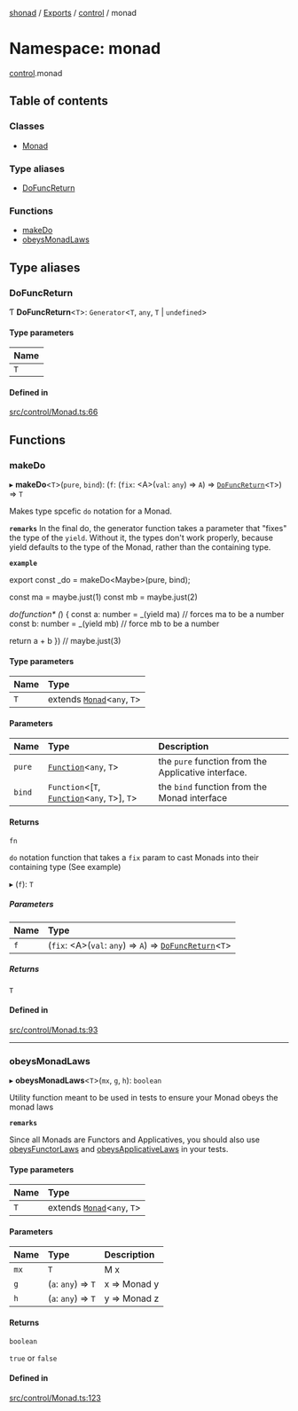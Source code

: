 [shonad](../README.md) / [Exports](../modules.md) / [control](control.md) / monad

# Namespace: monad

[control](control.md).monad

## Table of contents

### Classes

- [Monad](../classes/control.monad.Monad.md)

### Type aliases

- [DoFuncReturn](control.monad.md#dofuncreturn)

### Functions

- [makeDo](control.monad.md#makedo)
- [obeysMonadLaws](control.monad.md#obeysmonadlaws)

## Type aliases

### DoFuncReturn

Ƭ **DoFuncReturn**<`T`\>: `Generator`<`T`, `any`, `T` \| `undefined`\>

#### Type parameters

| Name |
| :------ |
| `T` |

#### Defined in

[src/control/Monad.ts:66](https://github.com/jonlaing/shonad/blob/1b075e8/src/control/Monad.ts#L66)

## Functions

### makeDo

▸ **makeDo**<`T`\>(`pure`, `bind`): (`f`: (`fix`: <A\>(`val`: `any`) => `A`) => [`DoFuncReturn`](control.monad.md#dofuncreturn)<`T`\>) => `T`

Makes type spcefic `do` notation for a Monad.

**`remarks`** In the final do, the generator function takes a parameter that "fixes" the
type of the `yield`. Without it, the types don't work properly, because yield defaults
to the type of the Monad, rather than the containing type.

**`example`**

export const _do = makeDo<Maybe<any>>(pure, bind);

const ma = maybe.just(1)
const mb = maybe.just(2)

_do(function* (_) {
   const a: number = _(yield ma) // forces ma to be a number
   const b: number = _(yield mb) // force mb to be a number

   return a + b
}) // maybe.just(3)

#### Type parameters

| Name | Type |
| :------ | :------ |
| `T` | extends [`Monad`](../classes/control.monad.Monad.md)<`any`, `T`\> |

#### Parameters

| Name | Type | Description |
| :------ | :------ | :------ |
| `pure` | [`Function`](base.functions.md#function)<`any`, `T`\> | the `pure` function from the Applicative interface. |
| `bind` | `Function`<[`T`, [`Function`](base.functions.md#function)<`any`, `T`\>], `T`\> | the `bind` function from the Monad interface |

#### Returns

`fn`

`do` notation function that takes a `fix` param to cast Monads into their containing type (See example)

▸ (`f`): `T`

##### Parameters

| Name | Type |
| :------ | :------ |
| `f` | (`fix`: <A\>(`val`: `any`) => `A`) => [`DoFuncReturn`](control.monad.md#dofuncreturn)<`T`\> |

##### Returns

`T`

#### Defined in

[src/control/Monad.ts:93](https://github.com/jonlaing/shonad/blob/1b075e8/src/control/Monad.ts#L93)

___

### obeysMonadLaws

▸ **obeysMonadLaws**<`T`\>(`mx`, `g`, `h`): `boolean`

Utility function meant to be used in tests to ensure your Monad obeys the monad laws

**`remarks`**

Since all Monads are Functors and Applicatives, you should also use
[obeysFunctorLaws](control.functor.md#obeysfunctorlaws) and [obeysApplicativeLaws](control.applicative.md#obeysapplicativelaws) in your tests.

#### Type parameters

| Name | Type |
| :------ | :------ |
| `T` | extends [`Monad`](../classes/control.monad.Monad.md)<`any`, `T`\> |

#### Parameters

| Name | Type | Description |
| :------ | :------ | :------ |
| `mx` | `T` | M x |
| `g` | (`a`: `any`) => `T` | x => Monad y |
| `h` | (`a`: `any`) => `T` | y => Monad z |

#### Returns

`boolean`

`true` or `false`

#### Defined in

[src/control/Monad.ts:123](https://github.com/jonlaing/shonad/blob/1b075e8/src/control/Monad.ts#L123)

